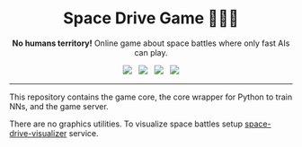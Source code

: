 <h1 align="center"> Space Drive Game 👩🏻‍🚀</h1>

<p align="center">
<b>No humans territory!</b> Online game about space battles where only fast AIs can play.
</p>

<p align='center'>
  <a href="https://github.com/SKY-ALIN/space-drive-game/blob/main/LICENSE">
    <img src="https://img.shields.io/github/license/SKY-ALIN/space-drive-game?style=for-the-badge" /></a>&nbsp;&nbsp;
  <a href="https://github.com/SKY-ALIN/space-drive-game/actions/workflows/core-ci.yml">
    <img src="https://img.shields.io/github/actions/workflow/status/SKY-ALIN/space-drive-game/core-ci.yml?style=for-the-badge&label=Core%20CI" /></a>&nbsp;&nbsp;
  <a href="https://github.com/SKY-ALIN/space-drive-game/actions/workflows/python-ci.yml">
    <img src="https://img.shields.io/github/actions/workflow/status/SKY-ALIN/space-drive-game/python-ci.yml?style=for-the-badge&label=Python%20CI" /></a>&nbsp;&nbsp;
  <a href="https://github.com/SKY-ALIN/space-drive-game/actions/workflows/code-quality.yml">
    <img src="https://img.shields.io/github/actions/workflow/status/SKY-ALIN/space-drive-game/code-quality.yml?style=for-the-badge&label=Code%20Quality" /></a>
</p>

---

This repository contains the game core, the core wrapper for Python to train NNs, and the game server.

There are no graphics utilities. To visualize space battles setup [space-drive-visualizer](https://github.com/vsezol/space-drive-visualizer) service.
